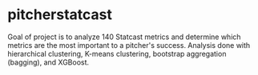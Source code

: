 # pitcherstatcast
Goal of project is to analyze 140 Statcast metrics and determine which metrics are the most important to a pitcher's success. 
Analysis done with hierarchical clustering, K-means clustering, bootstrap aggregation (bagging), and XGBoost.
